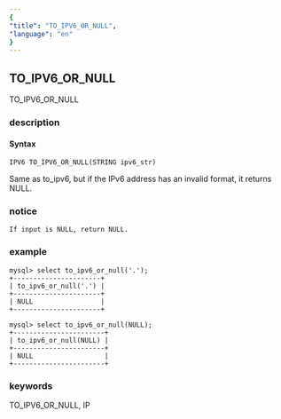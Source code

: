 ```yaml
---
{
"title": "TO_IPV6_OR_NULL",
"language": "en"
}
---
```


<!-- 
Licensed to the Apache Software Foundation (ASF) under one
or more contributor license agreements.  See the NOTICE file
distributed with this work for additional information
regarding copyright ownership.  The ASF licenses this file
to you under the Apache License, Version 2.0 (the
"License"); you may not use this file except in compliance
with the License.  You may obtain a copy of the License at
  http://www.apache.org/licenses/LICENSE-2.0
Unless required by applicable law or agreed to in writing,
software distributed under the License is distributed on an
"AS IS" BASIS, WITHOUT WARRANTIES OR CONDITIONS OF ANY
KIND, either express or implied.  See the License for the
specific language governing permissions and limitations
under the License.
-->

## TO_IPV6_OR_NULL

<version since="dev">

TO_IPV6_OR_NULL

</version>

### description

#### Syntax

`IPV6 TO_IPV6_OR_NULL(STRING ipv6_str)`

Same as to_ipv6, but if the IPv6 address has an invalid format, it returns NULL.

### notice

`If input is NULL, return NULL.`

### example

```
mysql> select to_ipv6_or_null('.');
+----------------------+
| to_ipv6_or_null('.') |
+----------------------+
| NULL                 |
+----------------------+

mysql> select to_ipv6_or_null(NULL);
+-----------------------+
| to_ipv6_or_null(NULL) |
+-----------------------+
| NULL                  |
+-----------------------+
```

### keywords

TO_IPV6_OR_NULL, IP
